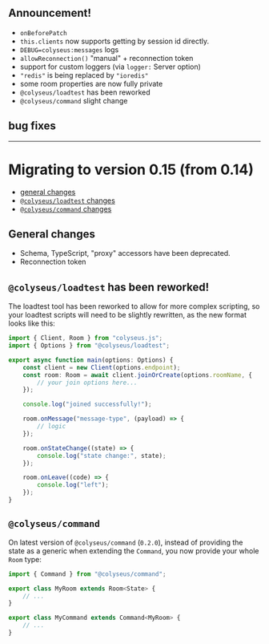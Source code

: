 
## Announcement!
- `onBeforePatch`
- `this.clients` now supports getting by session id directly.
- `DEBUG=colyseus:messages` logs
- `allowReconnection()` "manual" + reconnection token
- support for custom loggers (via `logger:` Server option)
- `"redis"` is being replaced by `"ioredis"`
- some room properties are now fully private
- `@colyseus/loadtest` has been reworked
- `@colyseus/command` slight change

**bug fixes**
-


---


# Migrating to version 0.15 (from 0.14)

- [general changes]()
- [`@colyseus/loadtest` changes]()
- [`@colyseus/command` changes]()

## General changes

- Schema, TypeScript, "proxy" accessors have been deprecated.
- Reconnection token

## `@colyseus/loadtest` has been reworked!

The loadtest tool has been reworked to allow for more complex scripting, so your loadtest scripts will need to be slightly rewritten, as the new format looks like this:

```typescript
import { Client, Room } from "colyseus.js";
import { Options } from "@colyseus/loadtest";

export async function main(options: Options) {
    const client = new Client(options.endpoint);
    const room: Room = await client.joinOrCreate(options.roomName, {
        // your join options here...
    });

    console.log("joined successfully!");

    room.onMessage("message-type", (payload) => {
        // logic
    });

    room.onStateChange((state) => {
        console.log("state change:", state);
    });

    room.onLeave((code) => {
        console.log("left");
    });
}
```

## `@colyseus/command`

On latest version of `@colyseus/command` (`0.2.0`), instead of providing the state as a generic when extending the `Command`, you now provide your whole `Room` type:

```typescript
import { Command } from "@colyseus/command";

export class MyRoom extends Room<State> {
    // ...
}

export class MyCommand extends Command<MyRoom> {
    // ...
}
```
